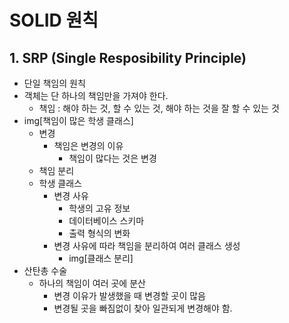 # SOLID 원칙

## 1. SRP (Single Resposibility Principle)

- 단일 책임의 원칙
- 객체는 단 하나의 책임만을 가져야 한다.
  - 책임 : 해야 하는 것, 할 수 있는 것, 해야 하는 것을  잘 할 수 있는 것
- img[책임이 많은 학생 클래스]
  - 변경
    - 책임은 변경의 이유
      - 책임이 많다는 것은 변경
  - 책임 분리
  - 학생 클래스
    - 변경 사유
      - 학생의 고유 정보
      - 데이터베이스 스키마
      - 출력 형식의 변화
    - 변경 사유에 따라 책임을 분리하여 여러 클래스 생성
      - img[클래스 분리]
- 산탄총 수술
  - 하나의 책임이 여러 곳에 분산
    - 변경 이유가 발생했을 때 변경할 곳이 많음
    - 변경될 곳을 빠짐없이 찾아 일관되게 변경해야 함.